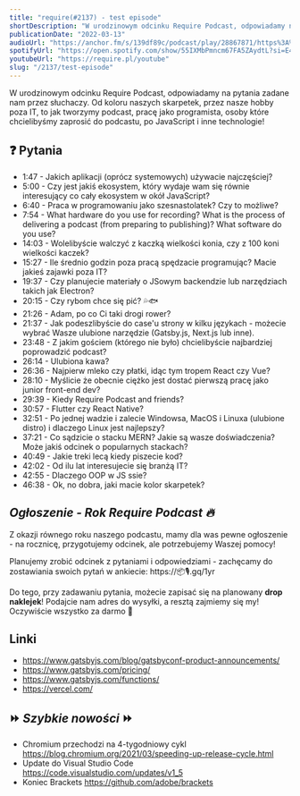 ```yaml
---
title: "require(#2137) - test episode"
shortDescription: "W urodzinowym odcinku Require Podcast, odpowiadamy na pytania zadane nam przez słuchaczy. Od koloru naszych skarpetek, przez nasze hobby poza IT, to jak tworzymy podcast, pracę jako programista, osoby które chcielibyśmy zaprosić do podcastu, po JavaScript i inne technologie!"
publicationDate: "2022-03-13"
audioUrl: "https://anchor.fm/s/139df89c/podcast/play/28867871/https%3A%2F%2Fd3ctxlq1ktw2nl.cloudfront.net%2Fstaging%2F2021-2-13%2F3da6af52-a3bb-cca1-cc8f-1d3cfd8bcbad.mp3"
spotifyUrl: "https://open.spotify.com/show/55IXMbPmncm67FA5ZAydtL?si=E4VMK4kCRtWPVDF8mqPygA"
youtubeUrl: "https://require.pl/youtube"
slug: "/2137/test-episode"
---
```


W urodzinowym odcinku Require Podcast, odpowiadamy na pytania zadane nam przez słuchaczy. Od koloru naszych skarpetek, przez nasze hobby poza IT, to jak tworzymy podcast, pracę jako programista, osoby które chcielibyśmy zaprosić do podcastu, po JavaScript i inne technologie!

## ❓ Pytania

- <TimestampLink>1:47</TimestampLink> - Jakich aplikacji (oprócz systemowych) używacie najczęściej?
- 5:00 - Czy jest jakiś ekosystem, który wydaje wam się równie interesujący co cały ekosystem w okół JavaScript?
- 6:40 - Praca w programowaniu jako szesnastolatek? Czy to możliwe?
- 7:54 - What hardware do you use for recording? What is the process of delivering a podcast (from preparing to publishing)? What software do you use?
- 14:03 - Wolelibyście walczyć z kaczką wielkości konia, czy z 100 koni wielkości kaczek?
- 15:27 - Ile średnio godzin poza pracą spędzacie programując? Macie jakieś zajawki poza IT?
- 19:37 - Czy planujecie materiały o JSowym backendzie lub narzędziach takich jak Electron?
- 20:15 - Czy rybom chce się pić? 💦🐟
- 21:26 - Adam, po co Ci taki drogi rower?
- 21:37 - Jak podeszlibyście do case'u strony w kilku językach - możecie wybrać Wasze ulubione narzędzie (Gatsby.js, Next.js lub inne).
- 23:48 - Z jakim gościem (którego nie było) chcielibyście najbardziej poprowadzić podcast?
- 26:14 - Ulubiona kawa?
- 26:36 - Najpierw mleko czy płatki, idąc tym tropem React czy Vue?
- 28:10 - Myślicie że obecnie ciężko jest dostać pierwszą pracę jako junior front-end dev?
- 29:39 - Kiedy Require Podcast and friends?
- 30:57 - Flutter czy React Native?
- 32:51 - Po jednej wadzie i zalecie Windowsa, MacOS i Linuxa (ulubione distro) i dlaczego Linux jest najlepszy?
- 37:21 - Co sądzicie o stacku MERN? Jakie są wasze doświadczenia? Może jakiś odcinek o popularnych stackach?
- 40:49 - Jakie treki lecą kiedy piszecie kod?
- 42:02 - Od ilu lat interesujecie się branżą IT?
- 42:55 - Dlaczego OOP w JS ssie?
- 46:38 - Ok, no dobra, jaki macie kolor skarpetek?

## _Ogłoszenie - Rok Require Podcast 🔥_

Z okazji równego roku naszego podcastu, mamy dla was pewne ogłoszenie - na rocznicę, przygotujemy odcinek, ale potrzebujemy Waszej pomocy!

Planujemy zrobić odcinek z pytaniami i odpowiedziami - zachęcamy do zostawiania swoich pytań w ankiecie: https://📦🎙.gq/1yr

Do tego, przy zadawaniu pytania, możecie zapisać się na planowany **drop naklejek**! Podajcie nam adres do wysyłki, a resztą zajmiemy się my! Oczywiście wszystko za darmo 🧅

## Linki

- https://www.gatsbyjs.com/blog/gatsbyconf-product-announcements/
- https://www.gatsbyjs.com/pricing/
- https://www.gatsbyjs.com/functions/
- https://vercel.com/

## ⏩ _Szybkie nowości_ ⏩

- Chromium przechodzi na 4-tygodniowy cykl https://blog.chromium.org/2021/03/speeding-up-release-cycle.html
- Update do Visual Studio Code https://code.visualstudio.com/updates/v1_5
- Koniec Brackets https://github.com/adobe/brackets
